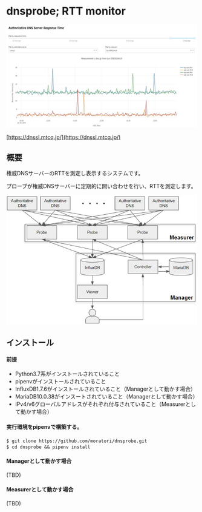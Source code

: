 # dnsprobe; RTT monitor

![sample graph](graph.jpg)

[https://dnssl.mtcq.jp/](https://dnssl.mtcq.jp/)

## 概要

権威DNSサーバーのRTTを測定し表示するシステムです。

プローブが権威DNSサーバーに定期的に問い合わせを行い、RTTを測定します。

![architecture](architecture.jpg)



## インストール

#### 前提

* Python3.7系がインストールされていること
* pipenvがインストールされていること
* InfluxDB1.7.6がインストールされていること（Managerとして動かす場合）
* MariaDB10.0.38がインスートされていること（Managerとして動かす場合）
* IPv4/v6グローバルアドレスがそれぞれ付与されていること（Measurerとして動かす場合）

#### 実行環境をpipenvで構築する。

```
$ git clone https://github.com/moratori/dnsprobe.git
$ cd dnsprobe && pipenv install
```


#### Managerとして動かす場合

(TBD)


#### Measurerとして動かす場合

(TBD)

